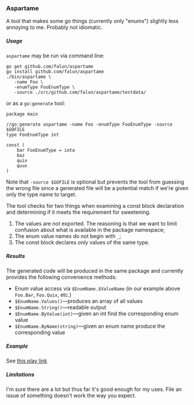 ### Aspartame

A tool that makes some go things (currently only "enums") slightly less annoying to me. Probably not idiomatic.


##### Usage
`aspartame` may be run via command line:

	go get github.com/falun/aspartame
	go install github.com/falun/aspartame
	./bin/aspartame \
	   -name Foo \
	   -enumType FooEnumType \
	   -source ./src/github.com/falun/aspartame/testdata/

or as a `go:generate` tool:

	package main
	
	//go:generate aspartame -name Foo -enumType FooEnumType -source $GOFILE
	type FooEnumType int
	
	const (
		bar FooEnumType = iota
		baz
		quix
		quux
	)

Note that `-source $GOFILE` is optional but prevents the tool from guessing the wrong file since a generated file will be a potential match if we're given only the type name to target.

The tool checks for two things when examining a const block declaration and determining if it meets the requirement for sweetening.

1. The values are _not_ exported. The reasoning is that we want to limit confusion about what is available in the package namespace;
2. The enum value names do not begin with `_`;
3. The const block declares _only_ values of the same type.

##### Results
The generated code will be produced in the same package and currently provides the following convenience methods:

* Enum value access via `$EnumName.$ValueName` (in our example above `Foo.Bar`, `Foo.Quix`, etc.)
* `$EnumName.Values()`&mdash;produces an array of all values
* `$EnumName.String()`&mdash;readable output
* `$EnumName.ByValue(int)`&mdash;given an int find the corresponding enum value
* `$EnumName.ByName(string)`&mdash;given an enum name produce the corresponding value

##### Example
See [this play link](http://play.golang.org/p/WJqHhz2K6y)

##### Limitations
I'm sure there are a lot but thus far it's good enough for my uses. File an issue of something doesn't work the way you expect.
